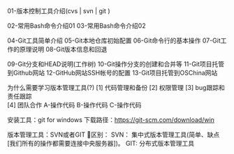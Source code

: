 01-版本控制工具介绍(cvs | svn | git )

02-常用Bash命令介绍01
03-常用Bash命令介绍02

04-Git工具简单介绍
05-Git本地仓库初始配置
06-Git命令行的基本操作
07-Git工作的原理说明
08-Git版本信息和回退

09-Git分支和HEAD说明(工作树)
10-Git操作分支的创建和合并等
11-Git项目托管到Github网站
12-GitHub网站SSH帐号的配置
13-Git项目托管到OSChina网站




为什么需要学习版本管理工具(?) 
[1] 代码管理和备份 
[2] 权限管理
[3] bug跟踪和责任跟踪  
[4] 团队合作
    A-操作代码
    B-操作代码
    C-操作代码



安装工具：git for windows
下载路径：https://git-scm.com/download/win

版本管理工具：SVN或者GIT
区别：
  SVN： 集中式版本管理工具(简单、缺点[我们所有的操作都需要连接中央服务器])。
  GIT:  分布式版本管理工具